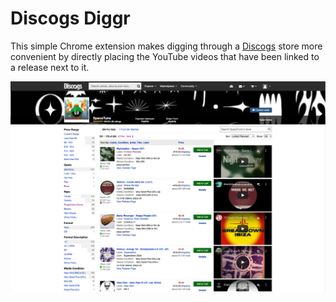 # Discogs Diggr

This simple Chrome extension makes digging through a
[Discogs](https://www.discogs.com/) store more convenient
by directly placing the YouTube videos that have been linked to a release next to it.

![screenshot](./assets/screenshot.png)